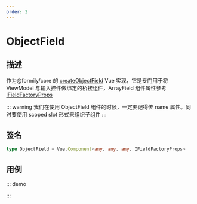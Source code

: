 ```yaml
---
order: 2
---
```


# ObjectField

## 描述

作为@formily/core 的 [createObjectField](https://core.formilyjs.org/api/models/form#createobjectfield) Vue 实现，它是专门用于将 ViewModel 与输入控件做绑定的桥接组件，ArrayField 组件属性参考[IFieldFactoryProps](https://core.formilyjs.org/api/models/form#ifieldfactoryprops)

::: warning
我们在使用 ObjectField 组件的时候，一定要记得传 name 属性。同时要使用 scoped slot 形式来组织子组件
:::

## 签名

```ts
type ObjectField = Vue.Component<any, any, any, IFieldFactoryProps>
```

## 用例

::: demo
<template>
  <FormProvider :form="form">
    <ObjectField name="object">
      <template #default="{ field }">
        <div v-for="key in Object.keys(field.value || {})" :key="key" :style="{ marginBottom: '10px' }">
          <Space>
            <Field :name="key" :component="[Input, { placeholder: key }]" />
            <Button @click="() => field.removeProperty(key)" >
              Remove
            </Button>
          </Space>
        </div>
        <Space>
          <Field
            name="propertyName"
            basePath=""
            required
            :component="[Input, { placeholder: 'Property Name' }]"
          />
          <Button @click="() => {
            const name = form.values.propertyName
            if (name && !form.existValuesIn(`object.${name}`)) {
              field.addProperty(name, '')
              form.deleteValuesIn('propertyName')
            }
          }">
            Add
          </Button>
        </Space>
      </template>
    </ObjectField>
  </FormProvider>
</template>

<script>
import { Input, Space, Button } from 'ant-design-vue'
import { createForm } from '@formily/core'
import { FormProvider, ObjectField, Field } from '@formily/vue'
import 'ant-design-vue/dist/antd.css'

export default {
  components: { FormProvider, ObjectField, Field, Space, Button },
  data() {
    return {
      Input,
      form: createForm()
    }
  }
}
</script>

:::
